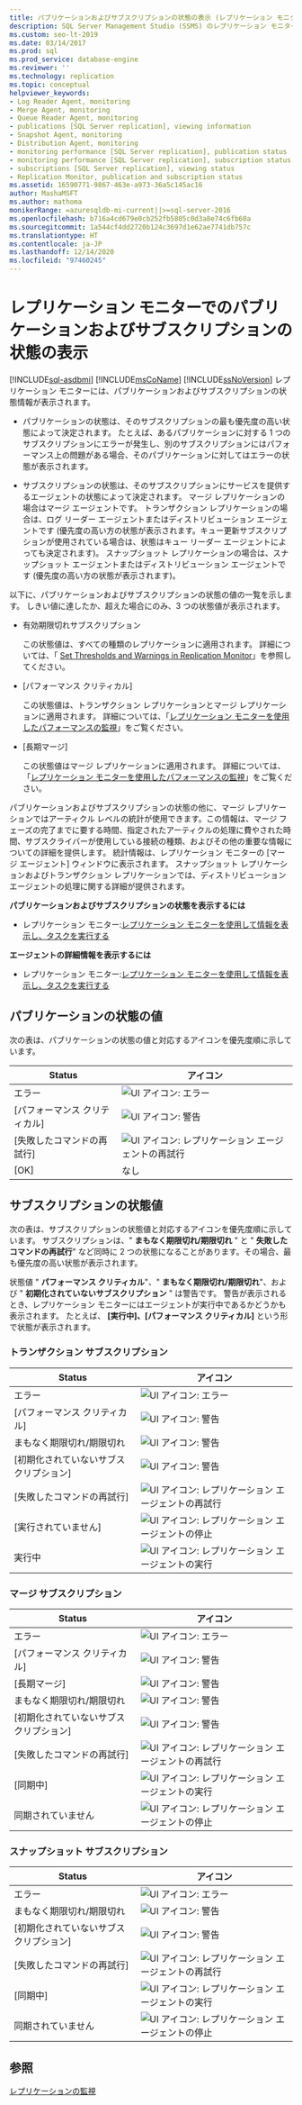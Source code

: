 ```yaml
---
title: パブリケーションおよびサブスクリプションの状態の表示 (レプリケーション モニター)
description: SQL Server Management Studio (SSMS) のレプリケーション モニターを使用し、パブリケーションとサブスクリプションの状態を表示する方法について説明します。
ms.custom: seo-lt-2019
ms.date: 03/14/2017
ms.prod: sql
ms.prod_service: database-engine
ms.reviewer: ''
ms.technology: replication
ms.topic: conceptual
helpviewer_keywords:
- Log Reader Agent, monitoring
- Merge Agent, monitoring
- Queue Reader Agent, monitoring
- publications [SQL Server replication], viewing information
- Snapshot Agent, monitoring
- Distribution Agent, monitoring
- monitoring performance [SQL Server replication], publication status
- monitoring performance [SQL Server replication], subscription status
- subscriptions [SQL Server replication], viewing status
- Replication Monitor, publication and subscription status
ms.assetid: 16590771-9867-463e-a973-36a5c145ac16
author: MashaMSFT
ms.author: mathoma
monikerRange: =azuresqldb-mi-current||>=sql-server-2016
ms.openlocfilehash: b716a4cd679e0cb252fb5805c0d3a8e74c6fb60a
ms.sourcegitcommit: 1a544cf4dd2720b124c3697d1e62ae7741db757c
ms.translationtype: HT
ms.contentlocale: ja-JP
ms.lasthandoff: 12/14/2020
ms.locfileid: "97460245"
---
```

# <a name="view-publication-and-subscription-status-in-replication-monitor"></a>レプリケーション モニターでのパブリケーションおよびサブスクリプションの状態の表示
[!INCLUDE[sql-asdbmi](../../../includes/applies-to-version/sql-asdbmi.md)]
  [!INCLUDE[msCoName](../../../includes/msconame-md.md)] [!INCLUDE[ssNoVersion](../../../includes/ssnoversion-md.md)] レプリケーション モニターには、パブリケーションおよびサブスクリプションの状態情報が表示されます。  
  
-   パブリケーションの状態は、そのサブスクリプションの最も優先度の高い状態によって決定されます。 たとえば、あるパブリケーションに対する 1 つのサブスクリプションにエラーが発生し、別のサブスクリプションにはパフォーマンス上の問題がある場合、そのパブリケーションに対してはエラーの状態が表示されます。  
  
-   サブスクリプションの状態は、そのサブスクリプションにサービスを提供するエージェントの状態によって決定されます。 マージ レプリケーションの場合はマージ エージェントです。 トランザクション レプリケーションの場合は、ログ リーダー エージェントまたはディストリビューション エージェントです (優先度の高い方の状態が表示されます。キュー更新サブスクリプションが使用されている場合は、状態はキュー リーダー エージェントによっても決定されます)。 スナップショット レプリケーションの場合は、スナップショット エージェントまたはディストリビューション エージェントです (優先度の高い方の状態が表示されます)。  
  
 以下に、パブリケーションおよびサブスクリプションの状態の値の一覧を示します。 しきい値に達したか、超えた場合にのみ、3 つの状態値が表示されます。  
  
-   有効期限切れサブスクリプション  
  
     この状態値は、すべての種類のレプリケーションに適用されます。 詳細については、「 [Set Thresholds and Warnings in Replication Monitor](../../../relational-databases/replication/monitor/set-thresholds-and-warnings-in-replication-monitor.md)」を参照してください。  
  
-   [パフォーマンス クリティカル]  
  
     この状態値は、トランザクション レプリケーションとマージ レプリケーションに適用されます。 詳細については、「[レプリケーション モニターを使用したパフォーマンスの監視](../../../relational-databases/replication/monitor/monitor-performance-with-replication-monitor.md)」をご覧ください。  
  
-   [長期マージ]  
  
     この状態値はマージ レプリケーションに適用されます。 詳細については、「[レプリケーション モニターを使用したパフォーマンスの監視](../../../relational-databases/replication/monitor/monitor-performance-with-replication-monitor.md)」をご覧ください。  
  
 パブリケーションおよびサブスクリプションの状態の他に、マージ レプリケーションではアーティクル レベルの統計が使用できます。この情報は、マージ フェーズの完了までに要する時間、指定されたアーティクルの処理に費やされた時間、サブスクライバーが使用している接続の種類、およびその他の重要な情報についての詳細を提供します。 統計情報は、レプリケーション モニターの [マージ エージェント] ウィンドウに表示されます。 スナップショット レプリケーションおよびトランザクション レプリケーションでは、ディストリビューション エージェントの処理に関する詳細が提供されます。  
  
 **パブリケーションおよびサブスクリプションの状態を表示するには**  
  
-   レプリケーション モニター:[レプリケーション モニターを使用して情報を表示し、タスクを実行する](../../../relational-databases/replication/monitor/view-information-and-perform-tasks-replication-monitor.md) 
  
 **エージェントの詳細情報を表示するには**  
  
-   レプリケーション モニター:[レプリケーション モニターを使用して情報を表示し、タスクを実行する](../../../relational-databases/replication/monitor/view-information-and-perform-tasks-replication-monitor.md)
  
## <a name="publication-status-values"></a>パブリケーションの状態の値  
 次の表は、パブリケーションの状態の値と対応するアイコンを優先度順に示しています。  
  
|Status|アイコン|  
|------------|----------|  
|エラー|![UI アイコン: エラー](../../../database-engine/availability-groups/windows/media/repl-icon-error.gif "UI アイコン: エラー")|  
|[パフォーマンス クリティカル]|![UI アイコン: 警告](../../../database-engine/availability-groups/windows/media/repl-icon-warn.gif "UI アイコン: 警告")|  
|[失敗したコマンドの再試行]|![UI アイコン: レプリケーション エージェントの再試行](../../../relational-databases/replication/monitor/media/repl-icon-retry.gif "UI アイコン: レプリケーション エージェントの再試行")|  
|[OK]|なし|  
  
## <a name="subscription-status-values"></a>サブスクリプションの状態値  
 次の表は、サブスクリプションの状態値と対応するアイコンを優先度順に示しています。 サブスクリプションは、" **まもなく期限切れ/期限切れ** " と " **失敗したコマンドの再試行**" など同時に 2 つの状態になることがあります。その場合、最も優先度の高い状態が表示されます。  
  
 状態値 " **パフォーマンス クリティカル**"、" **まもなく期限切れ/期限切れ**"、および " **初期化されていないサブスクリプション** " は警告です。 警告が表示されるとき、レプリケーション モニターにはエージェントが実行中であるかどうかも表示されます。 たとえば、 **[実行中]、[パフォーマンス クリティカル]** という形で状態が表示されます。  
  
### <a name="transactional-subscriptions"></a>トランザクション サブスクリプション  
  
|Status|アイコン|  
|------------|----------|  
|エラー|![UI アイコン: エラー](../../../database-engine/availability-groups/windows/media/repl-icon-error.gif "UI アイコン: エラー")|  
|[パフォーマンス クリティカル]|![UI アイコン: 警告](../../../database-engine/availability-groups/windows/media/repl-icon-warn.gif "UI アイコン: 警告")|  
|まもなく期限切れ/期限切れ|![UI アイコン: 警告](../../../database-engine/availability-groups/windows/media/repl-icon-warn.gif "UI アイコン: 警告")|  
|[初期化されていないサブスクリプション]|![UI アイコン: 警告](../../../database-engine/availability-groups/windows/media/repl-icon-warn.gif "UI アイコン: 警告")|  
|[失敗したコマンドの再試行]|![UI アイコン: レプリケーション エージェントの再試行](../../../relational-databases/replication/monitor/media/repl-icon-retry.gif "UI アイコン: レプリケーション エージェントの再試行")|  
|[実行されていません]|![UI アイコン: レプリケーション エージェントの停止](../../../relational-databases/replication/monitor/media/repl-icon-stopped.gif "UI アイコン: レプリケーション エージェントの停止")|  
|実行中|![UI アイコン: レプリケーション エージェントの実行](../../../relational-databases/replication/monitor/media/repl-icon-running.gif "UI アイコン: レプリケーション エージェントの実行")|  
  
### <a name="merge-subscriptions"></a>マージ サブスクリプション  
  
|Status|アイコン|  
|------------|----------|  
|エラー|![UI アイコン: エラー](../../../database-engine/availability-groups/windows/media/repl-icon-error.gif "UI アイコン: エラー")|  
|[パフォーマンス クリティカル]|![UI アイコン: 警告](../../../database-engine/availability-groups/windows/media/repl-icon-warn.gif "UI アイコン: 警告")|  
|[長期マージ]|![UI アイコン: 警告](../../../database-engine/availability-groups/windows/media/repl-icon-warn.gif "UI アイコン: 警告")|  
|まもなく期限切れ/期限切れ|![UI アイコン: 警告](../../../database-engine/availability-groups/windows/media/repl-icon-warn.gif "UI アイコン: 警告")|  
|[初期化されていないサブスクリプション]|![UI アイコン: 警告](../../../database-engine/availability-groups/windows/media/repl-icon-warn.gif "UI アイコン: 警告")|  
|[失敗したコマンドの再試行]|![UI アイコン: レプリケーション エージェントの再試行](../../../relational-databases/replication/monitor/media/repl-icon-retry.gif "UI アイコン: レプリケーション エージェントの再試行")|  
|[同期中]|![UI アイコン: レプリケーション エージェントの実行](../../../relational-databases/replication/monitor/media/repl-icon-running.gif "UI アイコン: レプリケーション エージェントの実行")|  
|同期されていません|![UI アイコン: レプリケーション エージェントの停止](../../../relational-databases/replication/monitor/media/repl-icon-stopped.gif "UI アイコン: レプリケーション エージェントの停止")|  
  
### <a name="snapshot-subscriptions"></a>スナップショット サブスクリプション  
  
|Status|アイコン|  
|------------|----------|  
|エラー|![UI アイコン: エラー](../../../database-engine/availability-groups/windows/media/repl-icon-error.gif "UI アイコン: エラー")|  
|まもなく期限切れ/期限切れ|![UI アイコン: 警告](../../../database-engine/availability-groups/windows/media/repl-icon-warn.gif "UI アイコン: 警告")|  
|[初期化されていないサブスクリプション]|![UI アイコン: 警告](../../../database-engine/availability-groups/windows/media/repl-icon-warn.gif "UI アイコン: 警告")|  
|[失敗したコマンドの再試行]|![UI アイコン: レプリケーション エージェントの再試行](../../../relational-databases/replication/monitor/media/repl-icon-retry.gif "UI アイコン: レプリケーション エージェントの再試行")|  
|[同期中]|![UI アイコン: レプリケーション エージェントの実行](../../../relational-databases/replication/monitor/media/repl-icon-running.gif "UI アイコン: レプリケーション エージェントの実行")|  
|同期されていません|![UI アイコン: レプリケーション エージェントの停止](../../../relational-databases/replication/monitor/media/repl-icon-stopped.gif "UI アイコン: レプリケーション エージェントの停止")|  
  
## <a name="see-also"></a>参照  
 [レプリケーションの監視](../../../relational-databases/replication/monitor/monitoring-replication.md)  
  
  
